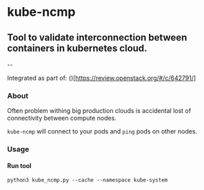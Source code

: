 # kube-ncmp
## Tool to validate interconnection between containers in kubernetes cloud.
--

Integrated as part of: ()[https://review.openstack.org/#/c/642791/]

### About

Often problem withing big production clouds is accidental lost of connectivity between compute nodes.

`kube-ncmp` will connect to your pods and `ping` pods on other nodes.

### Usage

#### Run tool
```
python3 kube_ncmp.py --cache --namespace kube-system
```
